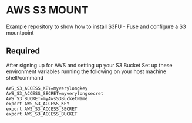 # AWS S3 MOUNT 
Example repository to show how to install S3FU - Fuse and configure a S3 mountpoint

## Required
   After signing up for AWS and setting up your S3 Bucket
   Set up these environment variables running the following on your host machine shell/command
   ```
   AWS_S3_ACCESS_KEY=myverylongkey
   AWS_S3_ACCESS_SECRET=myverylongsecret
   AWS_S3_BUCKET=myAwsS3BucketName
   export AWS_S3_ACCESS_KEY
   export AWS_S3_ACCESS_SECRET
   export AWS_S3_ACCESS_BUCKET
   ```
   

